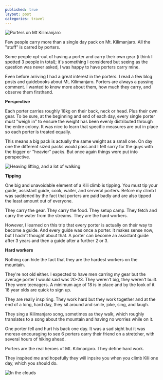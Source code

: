 ```yaml
---
published: true
layout: post
categories: travel
---
```


![Porters on Mt Kilimanjaro](https://cloud.githubusercontent.com/assets/1730420/6816856/dbb71750-d2ec-11e4-9ec1-65b3be85ddab.JPG)

Few people carry more than a single day pack on Mt. Kilimanjaro. All the "stuff" is carred by porters.

Some people opt-out of having a porter and carry their own gear (i think I spotted 3 people in total); it's something I considered but seeing as the question was never asked, I was happy to have porters carry mine.

Even before arriving I had a great interest in the porters. I read a few blog posts and guidebooks about Mt. Kilimanjaro. Porters are always a passing comment. I wanted to know more about them, how much they carry, and observe them firsthand.


**Perspective**

Each porter carries roughly 18kg on their back, neck or head. Plus their own gear. To be sure, at the beginning and end of each day, every single porter must "weigh in" to ensure the weight has been evenly distributed through the entire colony. It was nice to learn that specific measures are put in place so each porter is treated equally.

This means a big pack is actually the same weight as a small one. On day one the different sized packs would pass and I felt sorry for the guys with the bigger or "heavier" packs. But once again things were put into perspective.

![Heaving lifting, and a lot of walking](https://cloud.githubusercontent.com/assets/1730420/6816857/dbb7941e-d2ec-11e4-9415-ef7eaf63a9ad.JPG)


**Tipping**

One big and unavoidable element of a Kili climb is tipping. You must tip your guide, assistant guide, cook, waiter, and serveral porters. Before my climb I was saddened by the fact that porters are paid badly and are also tipped the least amount out of everyone.

They carry the gear. They carry the food. They setup camp. They fetch and carry the water from the streams. They are the hard workers.

However, I learned on this trip that every porter is actually on their way to become a guide. And every guide was once a porter. It makes sense now, but I hadn't thought about that. A porter can become an assistant guide after 3 years and then a guide after a further 2 or 3.


**Hard workers**

Nothing can hide the fact that they are the hardest workers on the mountain.

They're not old either. I expected to have men carring my gear but the average porter I would said was 20-23. They weren't big, they weren't built. They were teenagers. A minimum age of 18 is in place and by the look of it 18 year olds are quick to sign up.

They are really inspiring. They work hard but they work together and at the end of a long, hard day, they sit around and smile, joke, sing, and laugh.

They sing a Kilimanjaro song, sometimes as they walk, which roughly translates to a song about the mountain and having no worries while on it.

One porter fell and hurt his back one day. It was a sad sight but it was moreso encouraging to see 6 porters carry their friend on a stretcher, with several hours of hiking ahead.

Porters are the real heroes of Mt. Kilimanjaro. They define hard work.

They inspired me and hopefully they will inpsire you when you climb Kili one day, which you should do.

![In the clouds](https://cloud.githubusercontent.com/assets/1730420/6816858/dbbe0056-d2ec-11e4-9740-09cdf18a8067.JPG)
